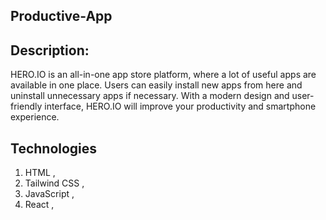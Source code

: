 ## Productive-App

## Description: 
HERO.IO is an all-in-one app store platform, where a lot of useful apps are available in one place. Users can easily install new apps from here and uninstall unnecessary apps if necessary. With a modern design and user-friendly interface, HERO.IO will improve your productivity and smartphone experience.

## Technologies
1. HTML ,
2. Tailwind CSS ,
3. JavaScript ,
4. React ,

